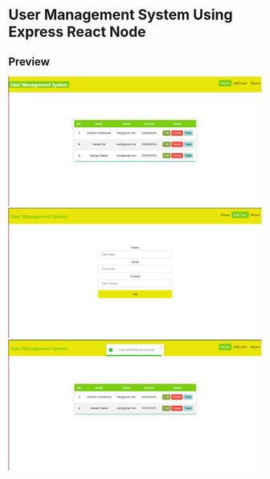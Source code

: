 <h1>User Management System Using Express React Node</h1>
<h2>Preview</h2>
<img src='s1.PNG'>
<img src='s2.PNG'>
<img src='s3.PNG'>
